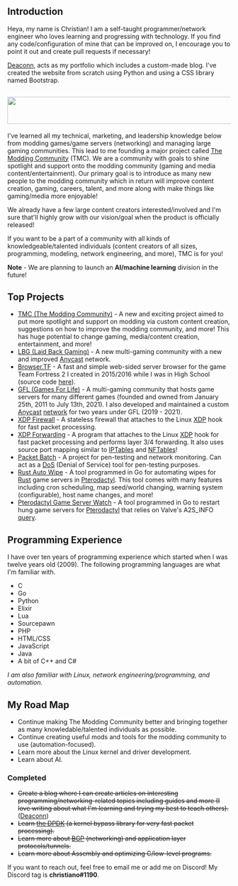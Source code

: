 ## Introduction
Heya, my name is Christian! I am a self-taught programmer/network engineer who loves learning and progressing with technology. If you find any code/configuration of mine that can be improved on, I encourage you to point it out and create pull requests if necessary!

[Deaconn](https://deaconn.net/), acts as my portfolio which includes a custom-made blog. I've created the website from scratch using Python and using a CSS library named Bootstrap.

## <a href="https://moddingcommunity.com/forums/topic/7-our-vision-goals-partner-proposal/#comment-7" target="_blank"><img src="https://user-images.githubusercontent.com/6509565/188262424-ff26c377-d85e-4922-9ba2-dae15d83c39e.png" data-canonical-src="https://user-images.githubusercontent.com/6509565/188262424-ff26c377-d85e-4922-9ba2-dae15d83c39e.png" width="551" height="61" /></a>

I've learned all my technical, marketing, and leadership knowledge below from modding games/game servers (networking) and managing large gaming communities. This lead to me founding a major project called [The Modding Community](https://moddingcommunity.com/forums/topic/7-our-vision-goals-partner-proposal/#comment-7) (TMC). We are a community with goals to shine spotlight and support onto the modding community (gaming and media content/entertainment). Our primary goal is to introduce as many new people to the modding community which in return will improve content creation, gaming, careers, talent, and more along with make things like gaming/media more enjoyable!

We already have a few large content creators interested/involved and I'm sure that'll highly grow with our vision/goal when the product is officially released!

If you want to be a part of a community with all kinds of knowledgeable/talented individuals (content creators of all sizes, programming, modeling, network engineering, and more), TMC is for you!

**Note** - We are planning to launch an **AI/machine learning** division in the future!

## Top Projects
* [TMC (The Modding Community)](https://moddingcommunity.com/) - A new and exciting project aimed to put more spotlight and support on modding via custom content creation, suggestions on how to improve the modding community, and more! This has huge potential to change gaming, media/content creation, entertainment, and more!
* [LBG (Laid Back Gaming)](https://lbgaming.co/) - A new multi-gaming community with a new and improved [Anycast](https://www.cloudflare.com/learning/cdn/glossary/anycast-network/) network.
* [Browser.TF](https://Browser.tf/) - A fast and simple web-sided server browser for the game Team Fortress 2 I created in 2015/2016 while I was in High School (source code [here](https://github.com/gamemann/Browser.TF)).
* [GFL (Games For Life)](https://GFLClan.com/) - A multi-gaming community that hosts game servers for many different games (founded and owned from January 25th, 2011 to July 13th, 2021). I also developed and maintained a custom [Anycast](https://www.cloudflare.com/learning/cdn/glossary/anycast-network/) [network](https://gflclan.com/forum/959-gfls-network/) for two years under GFL (2019 - 2021).
* [XDP Firewall](https://github.com/gamemann/XDP-Firewall) - A stateless firewall that attaches to the Linux [XDP](https://www.iovisor.org/technology/xdp) hook for fast packet processing.
* [XDP Forwarding](https://github.com/gamemann/XDP-Forwarding) - A program that attaches to the Linux [XDP](https://www.iovisor.org/technology/xdp) hook for fast packet processing and performs layer 3/4 forwarding. It also uses source port mapping similar to [IPTables](https://linux.die.net/man/8/iptables) and [NFTables](https://wiki.nftables.org/wiki-nftables/index.php/Main_Page)!
* [Packet Batch](https://github.com/Packet-Batch) - A project for pen-testing and network monitoring. Can act as a [DoS](https://www.cloudflare.com/learning/ddos/glossary/denial-of-service/) (Denial of Service) tool for pen-testing purposes.
* [Rust Auto Wipe](https://github.com/gamemann/Rust-Auto-Wipe) - A tool programmed in Go for automating wipes for [Rust](https://store.steampowered.com/agecheck/app/252490/) game servers in [Pterodactyl](https://pterodactyl.io/). This tool comes with many features including cron scheduling, map seed/world changing, warning system (configurable), host name changes, and more!
* [Pterodactyl Game Server Watch](https://github.com/gamemann/Pterodactyl-Game-Server-Watch) - A tool programmed in Go to restart hung game servers for [Pterodactyl](https://pterodactyl.io/) that relies on Valve's A2S_INFO [query](https://developer.valvesoftware.com/wiki/Server_queries#A2S_INFO).

## Programming Experience
I have over ten years of programming experience which started when I was twelve years old (2009). The following programming languages are what I'm familiar with.

* C
* Go
* Python
* Elixir
* Lua
* Sourcepawn
* PHP
* HTML/CSS
* JavaScript
* Java
* A bit of C++ and C#

*I am also familiar with Linux, network engineering/programming, and automation.*

## My Road Map
* Continue making The Modding Community better and bringing together as many knowledable/talented individuals as possible.
* Continue creating useful mods and tools for the modding community to use (automation-focused).
* Learn more about the Linux kernel and driver development.
* Learn about AI.

### Completed
* ~~Create a blog where I can create articles on interesting programming/networking-related topics including guides and more (I love writing about what I'm learning and trying my best to teach others).~~ ([Deaconn](https://deaconn.net))
* ~~Learn [the DPDK](https://doc.dpdk.org/guides/prog_guide/) (a kernel bypass library for very fast packet processing).~~
* ~~Learn more about [BGP](https://en.wikipedia.org/wiki/Border_Gateway_Protocol) (networking) and application layer protocols/tunnels.~~
* ~~Learn more about Assembly and optimizing C/low-level programs.~~

If you want to reach out, feel free to email me or add me on Discord! My Discord tag is **christiano#1190**.
